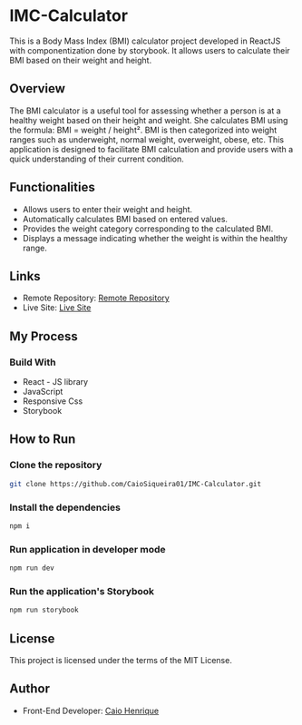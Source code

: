 <h1>IMC-Calculator</h1>

This is a Body Mass Index (BMI) calculator project developed in ReactJS with componentization done by storybook. It allows users to calculate their BMI based on their weight and height.

## Overview

The BMI calculator is a useful tool for assessing whether a person is at a healthy weight based on their height and weight. She calculates BMI using the formula: BMI = weight / height². BMI is then categorized into weight ranges such as underweight, normal weight, overweight, obese, etc. This application is designed to facilitate BMI calculation and provide users with a quick understanding of their current condition.

## Functionalities

- Allows users to enter their weight and height.
- Automatically calculates BMI based on entered values.
- Provides the weight category corresponding to the calculated BMI.
- Displays a message indicating whether the weight is within the healthy range.

## Links

- Remote Repository: [Remote Repository](https://github.com/CaioSiqueira01/IMC-Calculator)
- Live Site: [Live Site](https://imc-calculator-okfhw3awf-caiosiqueira01.vercel.app/)

## My Process

### Build With

- React - JS library
- JavaScript
- Responsive Css
- Storybook

## How to Run

### Clone the repository

```bash
git clone https://github.com/CaioSiqueira01/IMC-Calculator.git
```

### Install the dependencies

```bash
npm i
```

### Run application in developer mode

```bash
npm run dev
```

### Run the application's Storybook

```bash
npm run storybook
```

## License

This project is licensed under the terms of the MIT License.

## Author

- Front-End Developer: [Caio Henrique](https://github.com/CaioSiqueira01)
